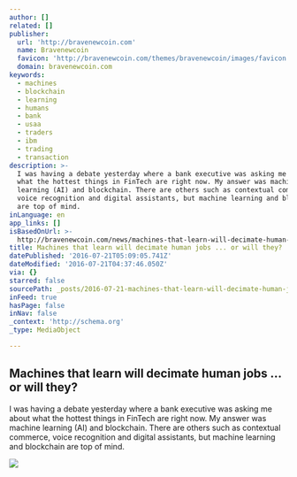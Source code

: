 ```yaml
---
author: []
related: []
publisher:
  url: 'http://bravenewcoin.com'
  name: Bravenewcoin
  favicon: 'http://bravenewcoin.com/themes/bravenewcoin/images/favicon.ico'
  domain: bravenewcoin.com
keywords:
  - machines
  - blockchain
  - learning
  - humans
  - bank
  - usaa
  - traders
  - ibm
  - trading
  - transaction
description: >-
  I was having a debate yesterday where a bank executive was asking me about
  what the hottest things in FinTech are right now. My answer was machine
  learning (AI) and blockchain. There are others such as contextual commerce,
  voice recognition and digital assistants, but machine learning and blockchain
  are top of mind.
inLanguage: en
app_links: []
isBasedOnUrl: >-
  http://bravenewcoin.com/news/machines-that-learn-will-decimate-human-jobs-or-will-they/
title: Machines that learn will decimate human jobs ... or will they?
datePublished: '2016-07-21T05:09:05.741Z'
dateModified: '2016-07-21T04:37:46.050Z'
via: {}
starred: false
sourcePath: _posts/2016-07-21-machines-that-learn-will-decimate-human-jobs--or-will-the.md
inFeed: true
hasPage: false
inNav: false
_context: 'http://schema.org'
_type: MediaObject

---
```

<article style=""><h1>Machines that learn will decimate human jobs ... or will they?</h1><p>I was having a debate yesterday where a bank executive was asking me about what the hottest things in FinTech are right now. My answer was machine learning (AI) and blockchain. There are others such as contextual commerce, voice recognition and digital assistants, but machine learning and blockchain are top of mind.</p><img src="http://bravenewcoin.com/assets/Uploads/_resampled/CroppedImage400400-Empty-NYSE.jpg" /></article>